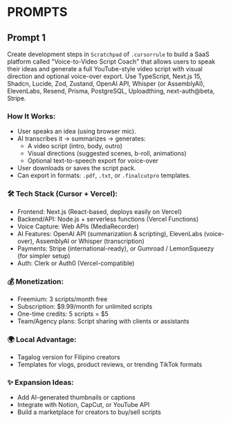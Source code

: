 # PROMPTS

## Prompt 1

Create development steps in `Scratchpad` of `.cursorrule` to build a SaaS platform called "Voice-to-Video Script Coach" that allows users to speak their ideas and generate a full YouTube-style video script with visual direction and optional voice-over export. Use TypeScript, Next.js 15, Shadcn, Lucide, Zod, Zustand, OpenAI API, Whisper (or AssemblyAI), ElevenLabs, Resend, Prisma, PostgreSQL, Uploadthing, next-auth@beta, Stripe.

### How It Works:

- User speaks an idea (using browser mic).
- AI transcribes it → summarizes → generates:
  - A video script (intro, body, outro)
  - Visual directions (suggested scenes, b-roll, animations)
  - Optional text-to-speech export for voice-over
- User downloads or saves the script pack.
- Can export in formats: `.pdf`, `.txt`, or `.finalcutpro` templates.

### 🛠 Tech Stack (Cursor + Vercel):

- Frontend: Next.js (React-based, deploys easily on Vercel)
- Backend/API: Node.js + serverless functions (Vercel Functions)
- Voice Capture: Web APIs (MediaRecorder)
- AI Features: OpenAI API (summarization & scripting), ElevenLabs (voice-over), AssemblyAI or Whisper (transcription)
- Payments: Stripe (international-ready), or Gumroad / LemonSqueezy (for simpler setup)
- Auth: Clerk or Auth0 (Vercel-compatible)

### 💰 Monetization:

- Freemium: 3 scripts/month free
- Subscription: $9.99/month for unlimited scripts
- One-time credits: 5 scripts = $5
- Team/Agency plans: Script sharing with clients or assistants

### 🌍 Local Advantage:

- Tagalog version for Filipino creators
- Templates for vlogs, product reviews, or trending TikTok formats

### ✨ Expansion Ideas:

- Add AI-generated thumbnails or captions
- Integrate with Notion, CapCut, or YouTube API
- Build a marketplace for creators to buy/sell scripts
